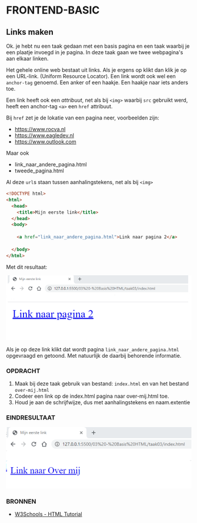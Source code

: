 # FRONTEND-BASIC

## Links maken

Ok. je hebt nu een taak gedaan met een basis pagina en een taak waarbij je een plaatje invoegd in je pagina.
In deze taak gaan we twee webpagina's aan elkaar linken.

Het gehele online web bestaat uit links. Als je ergens op klikt dan klik je op een URL-link. (Uniform Resource Locator).
Een link wordt ook wel een `anchor-tag` genoemd. Een anker of een haakje. Een haakje naar iets anders toe.

Een link heeft ook een _attribuut_, net als bij `<img>` waarbij `src` gebruikt werd, heeft een anchor-tag `<a>` een `href` attribuut.

Bij `href` zet je de lokatie van een pagina neer, voorbeelden zijn:

- https://www.rocva.nl
- https://www.eagledev.nl
- https://www.outlook.com

Maar ook

- link_naar_andere_pagina.html
- tweede_pagina.html

Al deze `url`s staan tussen aanhalingstekens, net als bij `<img>`

```html
<!DOCTYPE html>
<html>
  <head>
    <title>Mijn eerste link</title>
  </head>
  <body>

    <a href="link_naar_andere_pagina.html">Link naar pagina 2</a>

  </body>
</html>
```

Met dit resultaat:

![Link](images/link.png)

Als je op deze link klikt dat wordt pagina `link_naar_andere_pagina.html` opgevraagd en getoond. Met natuurlijk de daarbij behorende informatie.

### OPDRACHT

1. Maak bij deze taak gebruik van bestand: `index.html` en van het bestand `over-mij.html`
2. Codeer een link op de index.html pagina naar over-mij.html toe. 
3. Houd je aan de schrijfwijze, dus met aanhalingstekens en naam.extentie

### EINDRESULTAAT

![eerste webpagina](images/resultaat.png)

### BRONNEN

- [W3Schools - HTML Tutorial](https://www.w3schools.com/html/)
